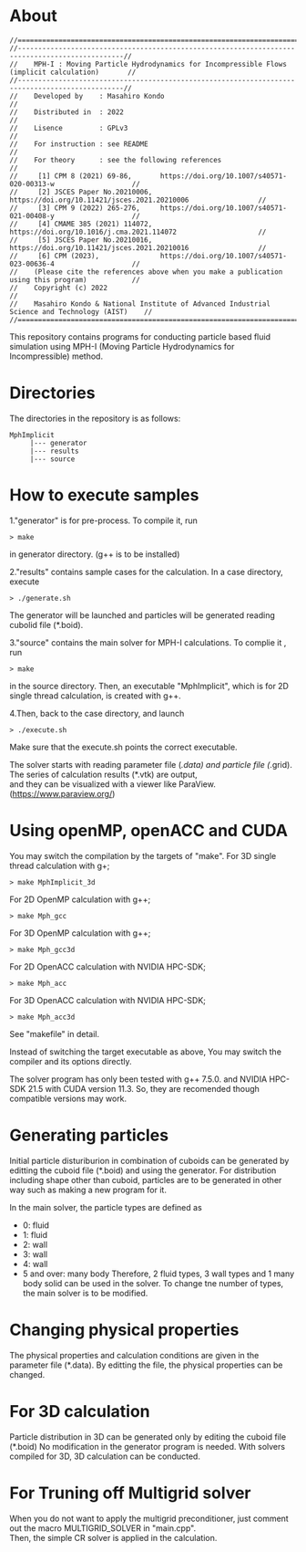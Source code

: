 # About

```
//================================================================================================//
//------------------------------------------------------------------------------------------------//
//    MPH-I : Moving Particle Hydrodynamics for Incompressible Flows (implicit calculation)       //
//------------------------------------------------------------------------------------------------//
//    Developed by    : Masahiro Kondo                                                            //
//    Distributed in  : 2022                                                                      //
//    Lisence         : GPLv3                                                                     //
//    For instruction : see README                                                                //
//    For theory      : see the following references                                              //
//     [1] CPM 8 (2021) 69-86,       https://doi.org/10.1007/s40571-020-00313-w                   //
//     [2] JSCES Paper No.20210006,  https://doi.org/10.11421/jsces.2021.20210006                 //
//     [3] CPM 9 (2022) 265-276,     https://doi.org/10.1007/s40571-021-00408-y                   //
//     [4] CMAME 385 (2021) 114072,  https://doi.org/10.1016/j.cma.2021.114072                    //
//     [5] JSCES Paper No.20210016,  https://doi.org/10.11421/jsces.2021.20210016                 //
//     [6] CPM (2023),               https://doi.org/10.1007/s40571-023-00636-4                   //
//    (Please cite the references above when you make a publication using this program)           //
//    Copyright (c) 2022                                                                          //
//    Masahiro Kondo & National Institute of Advanced Industrial Science and Technology (AIST)    //
//================================================================================================//
```

This repository contains programs for conducting particle based fluid simulation
using MPH-I (Moving Particle Hydrodynamics for Incompressible) method. 


# Directories
The directories in the repository is as follows:  

```
MphImplicit 
     |--- generator
     |--- results
     |--- source

```        

# How to execute samples

1."generator" is for pre-process. To compile it, run
```
> make 
```
in generator directory. (g++ is to be installed)

2."results" contains sample cases for the calculation. 
In a case directory, execute

```
> ./generate.sh
```

The generator will be launched and particles will be generated
reading cubolid file (*.boid).

3."source" contains the main solver for MPH-I calculations. 
To complie it , run

```
> make 
```
in the source directory. Then, an executable "MphImplicit", 
which is for 2D single thread calculation, is created with g++. 

4.Then, back to the case directory, and launch

```
> ./execute.sh
```
Make sure that the execute.sh points the correct executable. 

The solver starts with reading parameter file (*.data) 
and particle file (*.grid). 
The series of calculation results (*.vtk) are output,  
and they can be visualized with a viewer like ParaView. 
(https://www.paraview.org/)


# Using openMP, openACC and CUDA
You may switch the compilation by the targets of "make".
For 3D single thread calculation with g+;
```
> make MphImplicit_3d
``` 
For 2D OpenMP calculation with g++;
```
> make Mph_gcc
``` 
For 3D OpenMP calculation with g++; 
```
> make Mph_gcc3d
``` 
For 2D OpenACC calculation with NVIDIA HPC-SDK;
```
> make Mph_acc
``` 
For 3D OpenACC calculation with NVIDIA HPC-SDK;
```
> make Mph_acc3d
``` 
See "makefile" in detail. 

Instead of switching the target executable as above, 
You may switch the compiler and its options directly. 
 
The solver program has only been tested with 
   g++ 7.5.0.   and   NVIDIA HPC-SDK 21.5 with CUDA version 11.3.
So, they are recomended though compatible versions may work. 


# Generating particles 
Initial particle disturiburion in combination of cuboids 
can be generated by editting the cuboid file (*.boid) and using the generator. 
For distribution including shape other than cuboid, particles 
are to be generated in other way such as making a new program for it.   
  
In the main solver, the particle types are defined as
- 0: fluid 
- 1: fluid
- 2: wall
- 3: wall
- 4: wall
- 5 and over: many body
Therefore, 2 fluid types, 3 wall types and 1 many body solid can be used in the solver. 
To change tne number of types, the main solver is to be modified. 

# Changing physical properties 
The physical properties and calculation conditions are given in 
the parameter file (*.data). By editting the file, the physical 
properties can be changed. 


# For 3D calculation 
Particle distribution in 3D can be generated only by editing the 
cuboid file (*.boid) No modification in the generator program is needed. 
With solvers compiled for 3D, 3D calculation can be conducted. 
  

# For Truning off Multigrid solver
When you do not want to apply the multigrid preconditioner, 
just comment out the macro MULTIGRID_SOLVER in "main.cpp".  
Then, the simple CR solver is applied in the calculation.  


